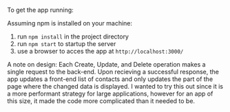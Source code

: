 To get the app running:

Assuming npm is installed on your machine:
1. run `npm install` in the project directory
2. run `npm start` to startup the server
3. use a browser to acces the app at `http://localhost:3000/`

A note on design:
Each Create, Update, and Delete operation makes a single request to the back-end. Upon recieving a successful response, the app updates a front-end list of contacts and only updates the part of the page where the changed data is displayed. I wanted to try this out since it is a more performant strategy for large applications, however for an app of this size, it made the code more complicated than it needed to be. 